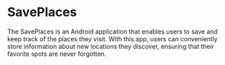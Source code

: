 
# SavePlaces
The SavePlaces is an Android application that enables users to save and keep track of the places they visit. With this app, users can conveniently store information about new locations they discover, ensuring that their favorite spots are never forgotten.
